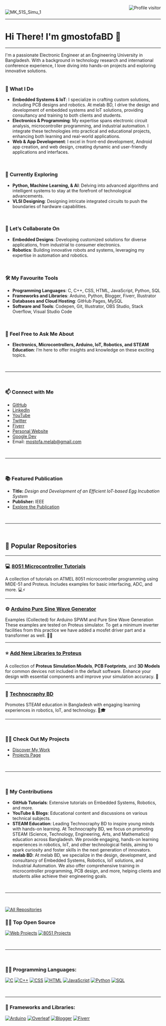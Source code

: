 <a href="https://komarev.com/ghpvc/?username=gmostofabd">
  <img align="right" src="https://komarev.com/ghpvc/?username=gmostofabd&label=ProfileViews&color=0e75b6&style=flat" alt="Profile visitor" />
</a> 

![MK_51S_Simu_1](https://github.com/user-attachments/assets/cb24ba0b-56c8-432a-b949-bd34c3f8d6af)

<hr/>

# Hi There! I'm gmostofaBD 👋
---
I'm a passionate Electronic Engineer at an Engineering University in Bangladesh. With a background in technology research and international conference experience, I love diving into hands-on projects and exploring innovative solutions.
<br/><br/>

### 🔭 **What I Do**
- **Embedded Systems & IoT**: I specialize in crafting custom solutions, including PCB designs and robotics. At melab BD, I drive the design and development of embedded systems and IoT solutions, providing consultancy and training to both clients and students.
- **Electronics & Programming**: My expertise spans electronic circuit analysis, microcontroller programming, and industrial automation. I integrate these technologies into practical and educational projects, enhancing both learning and real-world applications.
- **Web & App Development**: I excel in front-end development, Android app creation, and web design, creating dynamic and user-friendly applications and interfaces.

<br/>

### 🌱 **Currently Exploring**
- **Python, Machine Learning, & AI**: Delving into advanced algorithms and intelligent systems to stay at the forefront of technological advancements.
- **VLSI Designing**: Designing intricate integrated circuits to push the boundaries of hardware capabilities.

<br/>

### 👯 **Let’s Collaborate On**
- **Embedded Designs**: Developing customized solutions for diverse applications, from industrial to consumer electronics.
- **Robotics**: Building innovative robots and systems, leveraging my expertise in automation and robotics.

<br/>

### 🛠️ **My Favourite Tools**
- **Programming Languages**: C, C++, CSS, HTML, JavaScript, Python, SQL
- **Frameworks and Libraries**: Arduino, Python, Blogger, Fiverr, Illustrator
- **Databases and Cloud Hosting**: GitHub Pages, MySQL
- **Software and Tools**: Codepen, Git, Illustrator, OBS Studio, Stack Overflow, Visual Studio Code

<br/>

### 💬 **Feel Free to Ask Me About**
- **Electronics, Microcontrollers, Arduino, IoT, Robotics, and STEAM Education**: I’m here to offer insights and knowledge on these exciting topics.

<br/>
<hr/>
<br/>

### 📫 **Connect with Me**
- [GitHub](https://github.com/gmostofabd)
- [LinkedIn](https://www.linkedin.com/in/your-profile)
- [YouTube](https://www.youtube.com/channel/your-channel)
- [Twitter](https://twitter.com/your-profile)
- [Fiverr](https://www.fiverr.com/melab_bd)
- [Personal Website](https://sites.google.com/view/gmostofabd)
- [Google Dev](https://g.dev/gmostofabd)
- Email: mostofa.melab@gmail.com

<br/>
<hr/>
<br/>

### 📚 **Featured Publication**
- **Title:** *Design and Development of an Efficient IoT-based Egg Incubation System*
- **Publisher:** IEEE
- [Explore the Publication](https://ieeexplore.ieee.org/document/10212960)

<br/>
<hr/>
<br/>

## 🌟 Popular Repositories

---
### :computer: [**8051 Microcontroller Tutorials**](https://github.com/yourusername/8051-microcontroller-tutorials)

A collection of tutorials on ATMEL 8051 microcontroller programming using MIDE-51 and Proteus. Includes examples for basic interfacing, ADC, and more. 💻⚡

---

### :gear: [**Arduino Pure Sine Wave Generator**](https://gmostofabd.github.io/Arduino-SPWM-and-Pure-Sine-Wave/)

Examples (Collected) for Arduino SPWM and Pure Sine Wave Generation These examples are tested on Proteus simulator. To get a minimum inverter facilities from this practice we have added a mosfet driver part and a transformer as well. 🤖🔧

---

### :star: [**Add New Libraries to Proteus**](https://gmostofabd.github.io/Proteus-Libraries/)

A collection of **Proteus Simulation Models**, **PCB Footprints**, and **3D Models** for common devices not included in the default software. Enhance your design with essential components and improve your simulation accuracy. 🌟

---



### :rocket: [**Technocraphy BD**](https://github.com/technocraphybd)

Promotes STEAM education in Bangladesh with engaging learning experiences in robotics, IoT, and technology. 🚀🎓

---

<br/>

### 👨‍💻 **Check Out My Projects**
- [Discover My Work](https://sites.google.com/view/gmostofabd/projects/)
- [Projects Page](https://sites.google.com/view/gmostofabd/projects?authuser=0)

<br/>
<hr/>
<br/>

### 🐍 **My Contributions**
- **GitHub Tutorials**: Extensive tutorials on Embedded Systems, Robotics, and more.
- **YouTube & Blogs**: Educational content and discussions on various technical subjects.
- **STEAM Education**: Leading Technocraphy BD to inspire young minds with hands-on learning. At Technocraphy BD, we focus on promoting STEAM (Science, Technology, Engineering, Arts, and Mathematics) education across Bangladesh. We provide engaging, hands-on learning experiences in robotics, IoT, and other technological fields, aiming to spark curiosity and foster skills in the next generation of innovators.
- **melab BD**: At melab BD, we specialize in the design, development, and consultancy of Embedded Systems, Robotics, IoT solutions, and Industrial Automation. We also offer comprehensive training in microcontroller programming, PCB design, and more, helping clients and students alike achieve their engineering goals.

<br/>
<hr/>
<br/>

<p align="center">
  
<a href="https://github.com/gmostofabd?tab=repositories" target="_blank"><img alt="All Repositories" title="All Repositories" src="https://img.shields.io/badge/-All%20Repos-2962FF?style=for-the-badge&logo=koding&logoColor=white"/></a>

</p>

### 👨‍💻 **Top Open Source**

[![Web Projects](https://github-readme-stats.vercel.app/api/pin/?username=gmostofabd&repo=web-projects&border_color=7F3FBF&bg_color=0D1117&title_color=C9D1D9&text_color=8B949E&icon_color=7F3FBF)](https://github.com/gmostofabd/web-projects) [![8051 Projects](https://github-readme-stats.vercel.app/api/pin/?username=gmostofabd&repo=8051-Assembly-Programming-and-Proteus-Simulation&border_color=7F3FBF&bg_color=0D1117&title_color=C9D1D9&text_color=8B949E&icon_color=7F3FBF)](https://github.com/gmostofabd/8051-Assembly-Programming-and-Proteus-Simulation)

<br/>
<hr/>
<br/>

### 👨‍💻 **Programming Languages**:

<p>
    <a href="#"><img alt="C" src="https://custom-icon-badges.herokuapp.com/badge/C-03599C.svg?logo=c-in-hexagon&logoColor=white"></a>
    <a href="#"><img alt="C++" src="https://custom-icon-badges.herokuapp.com/badge/C++-9C033A.svg?logo=cpp2&logoColor=white"></a>
    <a href="#"><img alt="CSS" src="https://img.shields.io/badge/CSS-1572B6.svg?logo=css3&logoColor=white"></a>
    <a href="#"><img alt="HTML" src="https://img.shields.io/badge/HTML-E34F26.svg?logo=html5&logoColor=white"></a>
    <a href="#"><img alt="JavaScript" src="https://img.shields.io/badge/JavaScript-F7DF1E.svg?logo=javascript&logoColor=black"></a>
    <a href="#"><img alt="Python" src="https://img.shields.io/badge/Python-14354C.svg?logo=python&logoColor=white"></a>
    <a href="#"><img alt="SQL" src="https://custom-icon-badges.herokuapp.com/badge/SQL-025E8C.svg?logo=database&logoColor=white"></a>
</p>
<br/>
<hr/>

### 🧰 **Frameworks and Libraries**:

<p>
  <a href="#"><img alt="Arduino" src="https://img.shields.io/badge/-Arduino-00979D?logo=Arduino&logoColor=white"></a>
  <a href="#"><img alt="Overleaf" src="https://img.shields.io/badge/Overleaf-47A141?style=for-the-badge&logo=Overleaf&logoColor=white"></a>
  <a href="#"><img alt="Blogger" src="https://img.shields.io/badge/Blogger-FF5722?style=for-the-badge&logo=blogger&logoColor=white"></a>
  <a href="#"><img alt="Fiverr" src
